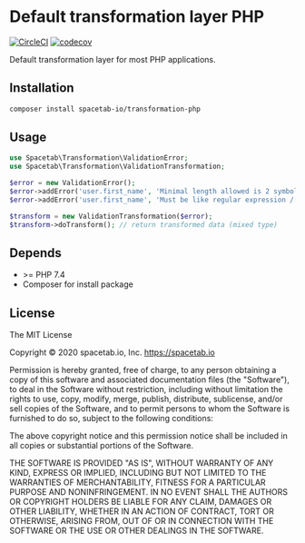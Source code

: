 Default transformation layer PHP
================================

[![CircleCI](https://circleci.com/gh/spacetab-io/transformation-php/tree/master.svg?style=svg)](https://circleci.com/gh/spacetab-io/transformation-php/tree/master)
[![codecov](https://codecov.io/gh/spacetab-io/transformation-php/branch/master/graph/badge.svg)](https://codecov.io/gh/spacetab-io/transformation-php)

Default transformation layer for most PHP applications.

## Installation

```bash
composer install spacetab-io/transformation-php
```

## Usage

```php
use Spacetab\Transformation\ValidationError;
use Spacetab\Transformation\ValidationTransformation;

$error = new ValidationError();
$error->addError('user.first_name', 'Minimal length allowed is 2 symbols.');
$error->addError('user.first_name', 'Must be like regular expression /[a-zA-Z]+/.');

$transform = new ValidationTransformation($error);
$transform->doTransform(); // return transformed data (mixed type)
```

## Depends

* \>= PHP 7.4
* Composer for install package

## License

The MIT License

Copyright © 2020 spacetab.io, Inc. https://spacetab.io

Permission is hereby granted, free of charge, to any person obtaining a copy
of this software and associated documentation files (the "Software"), to deal
in the Software without restriction, including without limitation the rights
to use, copy, modify, merge, publish, distribute, sublicense, and/or sell
copies of the Software, and to permit persons to whom the Software is
furnished to do so, subject to the following conditions:

The above copyright notice and this permission notice shall be included in
all copies or substantial portions of the Software.

THE SOFTWARE IS PROVIDED "AS IS", WITHOUT WARRANTY OF ANY KIND, EXPRESS OR
IMPLIED, INCLUDING BUT NOT LIMITED TO THE WARRANTIES OF MERCHANTABILITY,
FITNESS FOR A PARTICULAR PURPOSE AND NONINFRINGEMENT. IN NO EVENT SHALL THE
AUTHORS OR COPYRIGHT HOLDERS BE LIABLE FOR ANY CLAIM, DAMAGES OR OTHER
LIABILITY, WHETHER IN AN ACTION OF CONTRACT, TORT OR OTHERWISE, ARISING FROM,
OUT OF OR IN CONNECTION WITH THE SOFTWARE OR THE USE OR OTHER DEALINGS IN
THE SOFTWARE.

